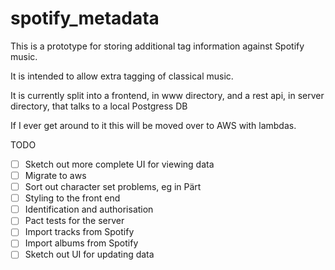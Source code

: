 # spotify_metadata

This is a prototype for storing additional tag information against Spotify music.

It is intended to allow extra tagging of classical music.

It is currently split into a frontend, in www directory, and a rest api, in server directory, that talks to a local Postgress DB

If I ever get around to it this will be moved over to AWS with lambdas.

TODO

- [ ] Sketch out more complete UI for viewing data
- [ ] Migrate to aws
- [ ] Sort out character set problems, eg in Pärt
- [ ] Styling to the front end
- [ ] Identification and authorisation
- [ ] Pact tests for the server
- [ ] Import tracks from Spotify
- [ ] Import albums from Spotify
- [ ] Sketch out UI for updating data